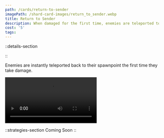 ```yaml
---
path: /cards/return-to-sender
imagePath: /shard-card-images/return_to_sender.webp
title: Return to Sender
description: When damaged for the first time, enemies are teleported to their spawn point.
cost: '5'
tags:
---
```

::details-section

::
<p>Enemies are instantly teleported back to their spawnpoint the first time they take damage.</p>
<div class="w-[50rem] max-w-full mt-4"><video src="\shard-card-pages-content\return-to-sender\return_to_sender_demonstration.webm" controls class="max-w-full" /></div>

::strategies-section
Coming Soon
::